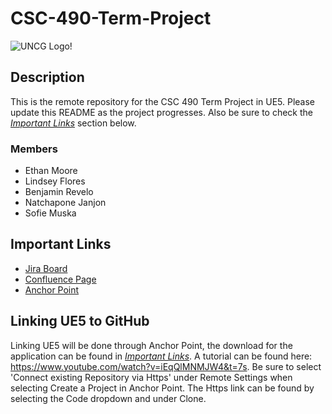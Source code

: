 # CSC-490-Term-Project

![UNCG Logo!](https://150832185.v2.pressablecdn.com/wp-content/uploads/2023/06/uncgreensboro_h_3-color.png)

## Description
This is the remote repository for the CSC 490 Term Project in UE5. Please update this README as the project progresses. Also be sure to check the [_Important Links_](#important-links) section below.

### Members
- Ethan Moore
- Lindsey Flores
- Benjamin Revelo
- Natchapone Janjon
- Sofie Muska

## Important Links
- [Jira Board](https://uncg-csc-emoore.atlassian.net/jira/core/projects/C4SC/board)
- [Confluence Page](https://uncg-csc-emoore.atlassian.net/wiki/x/FoEQ)
- [Anchor Point](https://www.anchorpoint.app/)

## Linking UE5 to GitHub
Linking UE5 will be done through Anchor Point, the download for the application can be found in [_Important Links_](#important-links). A tutorial can be found here: 
https://www.youtube.com/watch?v=iEqQlMNMJW4&t=7s. Be sure to select 'Connect existing Repository via Https' under Remote Settings when selecting Create a Project in Anchor Point. The Https link can be found by selecting the Code dropdown and under Clone.
